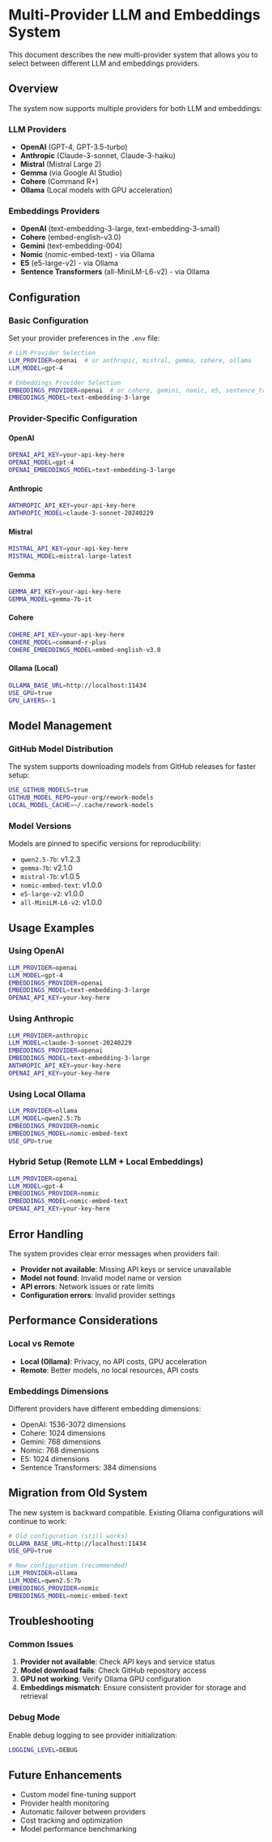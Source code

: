# Multi-Provider LLM and Embeddings System

This document describes the new multi-provider system that allows you to select between different LLM and embeddings providers.

## Overview

The system now supports multiple providers for both LLM and embeddings:

### LLM Providers
- **OpenAI** (GPT-4, GPT-3.5-turbo)
- **Anthropic** (Claude-3-sonnet, Claude-3-haiku)
- **Mistral** (Mistral Large 2)
- **Gemma** (via Google AI Studio)
- **Cohere** (Command R+)
- **Ollama** (Local models with GPU acceleration)

### Embeddings Providers
- **OpenAI** (text-embedding-3-large, text-embedding-3-small)
- **Cohere** (embed-english-v3.0)
- **Gemini** (text-embedding-004)
- **Nomic** (nomic-embed-text) - via Ollama
- **E5** (e5-large-v2) - via Ollama
- **Sentence Transformers** (all-MiniLM-L6-v2) - via Ollama

## Configuration

### Basic Configuration

Set your provider preferences in the `.env` file:

```bash
# LLM Provider Selection
LLM_PROVIDER=openai  # or anthropic, mistral, gemma, cohere, ollama
LLM_MODEL=gpt-4

# Embeddings Provider Selection
EMBEDDINGS_PROVIDER=openai  # or cohere, gemini, nomic, e5, sentence_transformers
EMBEDDINGS_MODEL=text-embedding-3-large
```

### Provider-Specific Configuration

#### OpenAI
```bash
OPENAI_API_KEY=your-api-key-here
OPENAI_MODEL=gpt-4
OPENAI_EMBEDDINGS_MODEL=text-embedding-3-large
```

#### Anthropic
```bash
ANTHROPIC_API_KEY=your-api-key-here
ANTHROPIC_MODEL=claude-3-sonnet-20240229
```

#### Mistral
```bash
MISTRAL_API_KEY=your-api-key-here
MISTRAL_MODEL=mistral-large-latest
```

#### Gemma
```bash
GEMMA_API_KEY=your-api-key-here
GEMMA_MODEL=gemma-7b-it
```

#### Cohere
```bash
COHERE_API_KEY=your-api-key-here
COHERE_MODEL=command-r-plus
COHERE_EMBEDDINGS_MODEL=embed-english-v3.0
```

#### Ollama (Local)
```bash
OLLAMA_BASE_URL=http://localhost:11434
USE_GPU=true
GPU_LAYERS=-1
```

## Model Management

### GitHub Model Distribution

The system supports downloading models from GitHub releases for faster setup:

```bash
USE_GITHUB_MODELS=true
GITHUB_MODEL_REPO=your-org/rework-models
LOCAL_MODEL_CACHE=~/.cache/rework-models
```

### Model Versions

Models are pinned to specific versions for reproducibility:

- `qwen2.5-7b`: v1.2.3
- `gemma-7b`: v2.1.0
- `mistral-7b`: v1.0.5
- `nomic-embed-text`: v1.0.0
- `e5-large-v2`: v1.0.0
- `all-MiniLM-L6-v2`: v1.0.0

## Usage Examples

### Using OpenAI
```bash
LLM_PROVIDER=openai
LLM_MODEL=gpt-4
EMBEDDINGS_PROVIDER=openai
EMBEDDINGS_MODEL=text-embedding-3-large
OPENAI_API_KEY=your-key-here
```

### Using Anthropic
```bash
LLM_PROVIDER=anthropic
LLM_MODEL=claude-3-sonnet-20240229
EMBEDDINGS_PROVIDER=openai
EMBEDDINGS_MODEL=text-embedding-3-large
ANTHROPIC_API_KEY=your-key-here
OPENAI_API_KEY=your-key-here
```

### Using Local Ollama
```bash
LLM_PROVIDER=ollama
LLM_MODEL=qwen2.5:7b
EMBEDDINGS_PROVIDER=nomic
EMBEDDINGS_MODEL=nomic-embed-text
USE_GPU=true
```

### Hybrid Setup (Remote LLM + Local Embeddings)
```bash
LLM_PROVIDER=openai
LLM_MODEL=gpt-4
EMBEDDINGS_PROVIDER=nomic
EMBEDDINGS_MODEL=nomic-embed-text
OPENAI_API_KEY=your-key-here
```

## Error Handling

The system provides clear error messages when providers fail:

- **Provider not available**: Missing API keys or service unavailable
- **Model not found**: Invalid model name or version
- **API errors**: Network issues or rate limits
- **Configuration errors**: Invalid provider settings

## Performance Considerations

### Local vs Remote

- **Local (Ollama)**: Privacy, no API costs, GPU acceleration
- **Remote**: Better models, no local resources, API costs

### Embeddings Dimensions

Different providers have different embedding dimensions:

- OpenAI: 1536-3072 dimensions
- Cohere: 1024 dimensions
- Gemini: 768 dimensions
- Nomic: 768 dimensions
- E5: 1024 dimensions
- Sentence Transformers: 384 dimensions

## Migration from Old System

The new system is backward compatible. Existing Ollama configurations will continue to work:

```bash
# Old configuration (still works)
OLLAMA_BASE_URL=http://localhost:11434
USE_GPU=true

# New configuration (recommended)
LLM_PROVIDER=ollama
LLM_MODEL=qwen2.5:7b
EMBEDDINGS_PROVIDER=nomic
EMBEDDINGS_MODEL=nomic-embed-text
```

## Troubleshooting

### Common Issues

1. **Provider not available**: Check API keys and service status
2. **Model download fails**: Check GitHub repository access
3. **GPU not working**: Verify Ollama GPU configuration
4. **Embeddings mismatch**: Ensure consistent provider for storage and retrieval

### Debug Mode

Enable debug logging to see provider initialization:

```bash
LOGGING_LEVEL=DEBUG
```

## Future Enhancements

- Custom model fine-tuning support
- Provider health monitoring
- Automatic failover between providers
- Cost tracking and optimization
- Model performance benchmarking
